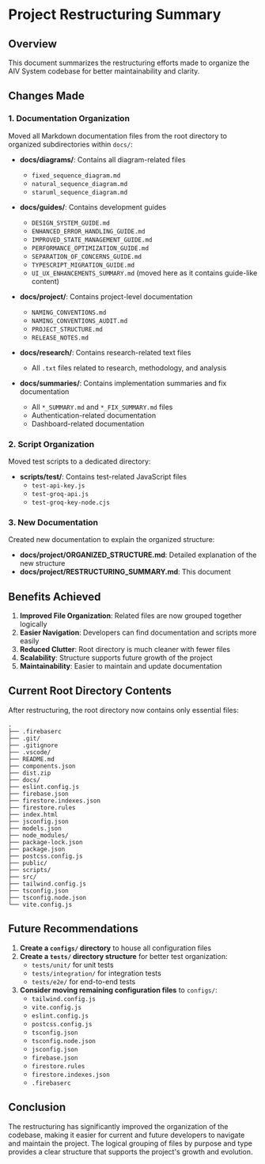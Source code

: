 # Project Restructuring Summary

## Overview
This document summarizes the restructuring efforts made to organize the AIV System codebase for better maintainability and clarity.

## Changes Made

### 1. Documentation Organization
Moved all Markdown documentation files from the root directory to organized subdirectories within `docs/`:

- **docs/diagrams/**: Contains all diagram-related files
  - `fixed_sequence_diagram.md`
  - `natural_sequence_diagram.md`
  - `staruml_sequence_diagram.md`

- **docs/guides/**: Contains development guides
  - `DESIGN_SYSTEM_GUIDE.md`
  - `ENHANCED_ERROR_HANDLING_GUIDE.md`
  - `IMPROVED_STATE_MANAGEMENT_GUIDE.md`
  - `PERFORMANCE_OPTIMIZATION_GUIDE.md`
  - `SEPARATION_OF_CONCERNS_GUIDE.md`
  - `TYPESCRIPT_MIGRATION_GUIDE.md`
  - `UI_UX_ENHANCEMENTS_SUMMARY.md` (moved here as it contains guide-like content)

- **docs/project/**: Contains project-level documentation
  - `NAMING_CONVENTIONS.md`
  - `NAMING_CONVENTIONS_AUDIT.md`
  - `PROJECT_STRUCTURE.md`
  - `RELEASE_NOTES.md`

- **docs/research/**: Contains research-related text files
  - All `.txt` files related to research, methodology, and analysis

- **docs/summaries/**: Contains implementation summaries and fix documentation
  - All `*_SUMMARY.md` and `*_FIX_SUMMARY.md` files
  - Authentication-related documentation
  - Dashboard-related documentation

### 2. Script Organization
Moved test scripts to a dedicated directory:

- **scripts/test/**: Contains test-related JavaScript files
  - `test-api-key.js`
  - `test-groq-api.js`
  - `test-groq-key-node.cjs`

### 3. New Documentation
Created new documentation to explain the organized structure:

- **docs/project/ORGANIZED_STRUCTURE.md**: Detailed explanation of the new structure
- **docs/project/RESTRUCTURING_SUMMARY.md**: This document

## Benefits Achieved

1. **Improved File Organization**: Related files are now grouped together logically
2. **Easier Navigation**: Developers can find documentation and scripts more easily
3. **Reduced Clutter**: Root directory is much cleaner with fewer files
4. **Scalability**: Structure supports future growth of the project
5. **Maintainability**: Easier to maintain and update documentation

## Current Root Directory Contents

After restructuring, the root directory now contains only essential files:

```
.
├── .firebaserc
├── .git/
├── .gitignore
├── .vscode/
├── README.md
├── components.json
├── dist.zip
├── docs/
├── eslint.config.js
├── firebase.json
├── firestore.indexes.json
├── firestore.rules
├── index.html
├── jsconfig.json
├── models.json
├── node_modules/
├── package-lock.json
├── package.json
├── postcss.config.js
├── public/
├── scripts/
├── src/
├── tailwind.config.js
├── tsconfig.json
├── tsconfig.node.json
└── vite.config.js
```

## Future Recommendations

1. **Create a `configs/` directory** to house all configuration files
2. **Create a `tests/` directory structure** for better test organization:
   - `tests/unit/` for unit tests
   - `tests/integration/` for integration tests
   - `tests/e2e/` for end-to-end tests
3. **Consider moving remaining configuration files** to `configs/`:
   - `tailwind.config.js`
   - `vite.config.js`
   - `eslint.config.js`
   - `postcss.config.js`
   - `tsconfig.json`
   - `tsconfig.node.json`
   - `jsconfig.json`
   - `firebase.json`
   - `firestore.rules`
   - `firestore.indexes.json`
   - `.firebaserc`

## Conclusion

The restructuring has significantly improved the organization of the codebase, making it easier for current and future developers to navigate and maintain the project. The logical grouping of files by purpose and type provides a clear structure that supports the project's growth and evolution.